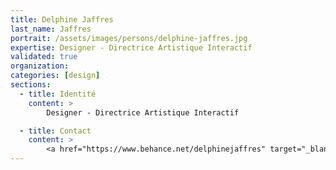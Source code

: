 ```yaml
---
title: Delphine Jaffres
last_name: Jaffres
portrait: /assets/images/persons/delphine-jaffres.jpg
expertise: Designer - Directrice Artistique Interactif
validated: true
organization:
categories: [design]
sections:
  - title: Identité
    content: >
        Designer - Directrice Artistique Interactif

  - title: Contact
    content: >
        <a href="https://www.behance.net/delphinejaffres" target="_blank" rel="noreferrer">Behance</a>
---
```

